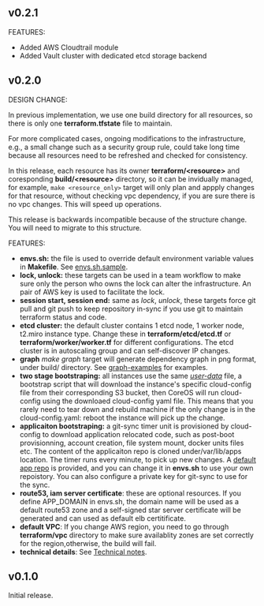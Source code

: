 ## v0.2.1

FEATURES:

* Added AWS Cloudtrail module
* Added Vault cluster with dedicated etcd storage backend

## v0.2.0

DESIGN CHANGE:

In previous implementation, we use one build directory for all resources, so there is only one __terraform.tfstate__ file to maintain.

For more complicated cases, ongoing modifications to the infrastructure, e.g., a small change such as a security group rule, could take long time because all resources need to be refreshed and checked for consistency.

In this release, each resource has its owner __terraform/\<resource\>__ and coresponding __build/\<resource\>__ directory, so it can
be invidually managed, for example, `make <resource_only>` target will only plan and appply changes for that resource, without checking vpc dependency, if you are sure there is no vpc changes. This will speed up operations. 

This release is backwards incompatible because of the structure change. You will need to migrate to this structure.

FEATURES:

 * **envs.sh:** the file is used to override default environment variable values in **Makefile**. See [envs.sh.sample](https://github.com/xuwang/aws-terraform/blob/master/envs.sh.sample).
 * **lock, unlock:** these targets can be used in a team workflow to make sure only the person who owns the lock can alter the infrastructure. An pair of AWS key is used to facilitate the lock. 
 * **session start, session end:** same as _lock_, _unlock_, these targets force git pull and git push to keep repository in-sync if you use git to maintain terraform status and code.  
 * **etcd cluster:** the default cluster contains 1 etcd node, 1 worker node, t2.miro instance type. Change these in __terraform/etcd/etcd.tf__ or __terraform/worker/worker.tf__ for different configurations. The etcd cluster is in autoscaling group and can self-discover IP changes.
 * **graph** _make graph_ target will generate dependency graph in png format, under build/<resource> directory. See [graph-examples](https://github.com/xuwang/aws-terraform/tree/master/graph-examples) for examples. 
 * **two stage bootstraping:** all instances use the same [_user-data_](https://github.com/xuwang/aws-terraform/blob/master/resources/cloud-config/s3-cloudconfig-bootstrap.sh) file, a bootstrap script that will download the instance's specific
cloud-config file from their corresponding S3 bucket, then CoreOS will run cloud-config using the downloaed cloud-config yaml file. This means that you rarely need to tear down and rebuild machine if the only change is in the cloud-config.yaml: reboot the instance will pick up the change. 
 * **applicaiton bootstraping:** a git-sync timer unit is provisioned by cloud-config to download application relocated code, such as post-boot provisionning, account
creation, file system mount, docker units files etc. The content of the applicaiton repo is cloned under/var/lib/apps location. The timer runs every minute, to pick up new changes.  A [default app repo](https://github.com/dockerage/coreos-cluster-apps) is provided, and you can change it in __envs.sh__ to use your own repoistory. You can also configure a private key for git-sync to use for the sync.
 * **route53, iam server certificate**: these are optional resources. If you define APP_DOMAIN in envs.sh, the domain name will be used as a default route53 zone and a self-signed star server certificate will be generated and can used as default elb certitificate.
 * **default VPC**: If you change AWS region, you need to go through __terraform/vpc__ directory to make sure availablity zones are set correctly for the region,otherwise, the build will fail.
 * **technical details**: See [Technical notes](https://github.com/xuwang/aws-terraform#technical-notes).

## v0.1.0

Initial release.
